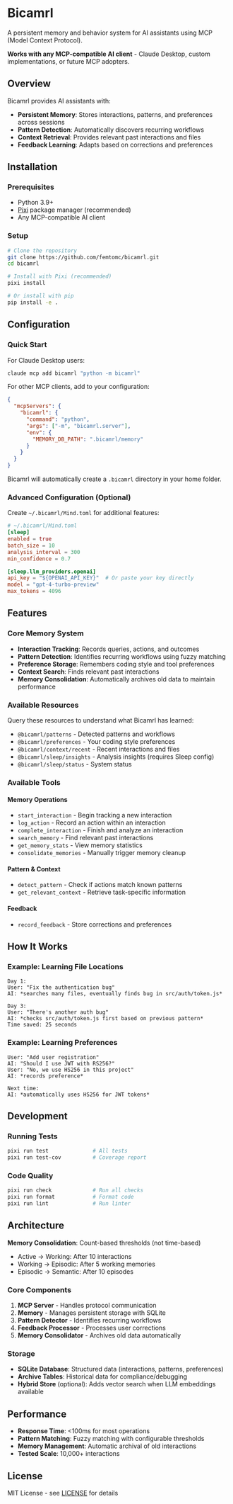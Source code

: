 # Bicamrl

A persistent memory and behavior system for AI assistants using MCP (Model Context Protocol).

**Works with any MCP-compatible AI client** - Claude Desktop, custom implementations, or future MCP adopters.

## Overview

Bicamrl provides AI assistants with:
- **Persistent Memory**: Stores interactions, patterns, and preferences across sessions
- **Pattern Detection**: Automatically discovers recurring workflows
- **Context Retrieval**: Provides relevant past interactions and files
- **Feedback Learning**: Adapts based on corrections and preferences

## Installation

### Prerequisites

- Python 3.9+
- [Pixi](https://pixi.sh) package manager (recommended)
- Any MCP-compatible AI client

### Setup

```bash
# Clone the repository
git clone https://github.com/femtomc/bicamrl.git
cd bicamrl

# Install with Pixi (recommended)
pixi install

# Or install with pip
pip install -e .
```

## Configuration

### Quick Start

For Claude Desktop users:

```bash
claude mcp add bicamrl "python -m bicamrl"
```

For other MCP clients, add to your configuration:

```json
{
  "mcpServers": {
    "bicamrl": {
      "command": "python",
      "args": ["-m", "bicamrl.server"],
      "env": {
        "MEMORY_DB_PATH": ".bicamrl/memory"
      }
    }
  }
}
```

Bicamrl will automatically create a `.bicamrl` directory in your home folder.

### Advanced Configuration (Optional)

Create `~/.bicamrl/Mind.toml` for additional features:

```toml
# ~/.bicamrl/Mind.toml
[sleep]
enabled = true
batch_size = 10
analysis_interval = 300
min_confidence = 0.7

[sleep.llm_providers.openai]
api_key = "${OPENAI_API_KEY}"  # Or paste your key directly
model = "gpt-4-turbo-preview"
max_tokens = 4096
```

## Features

### Core Memory System
- **Interaction Tracking**: Records queries, actions, and outcomes
- **Pattern Detection**: Identifies recurring workflows using fuzzy matching
- **Preference Storage**: Remembers coding style and tool preferences
- **Context Search**: Finds relevant past interactions
- **Memory Consolidation**: Automatically archives old data to maintain performance

### Available Resources

Query these resources to understand what Bicamrl has learned:

- `@bicamrl/patterns` - Detected patterns and workflows
- `@bicamrl/preferences` - Your coding style preferences
- `@bicamrl/context/recent` - Recent interactions and files
- `@bicamrl/sleep/insights` - Analysis insights (requires Sleep config)
- `@bicamrl/sleep/status` - System status

### Available Tools

#### Memory Operations
- `start_interaction` - Begin tracking a new interaction
- `log_action` - Record an action within an interaction
- `complete_interaction` - Finish and analyze an interaction
- `search_memory` - Find relevant past interactions
- `get_memory_stats` - View memory statistics
- `consolidate_memories` - Manually trigger memory cleanup

#### Pattern & Context
- `detect_pattern` - Check if actions match known patterns
- `get_relevant_context` - Retrieve task-specific information

#### Feedback
- `record_feedback` - Store corrections and preferences

## How It Works

### Example: Learning File Locations

```
Day 1:
User: "Fix the authentication bug"
AI: *searches many files, eventually finds bug in src/auth/token.js*

Day 3:
User: "There's another auth bug"
AI: *checks src/auth/token.js first based on previous pattern*
Time saved: 25 seconds
```

### Example: Learning Preferences

```
User: "Add user registration"
AI: "Should I use JWT with RS256?"
User: "No, we use HS256 in this project"
AI: *records preference*

Next time:
AI: *automatically uses HS256 for JWT tokens*
```

## Development

### Running Tests

```bash
pixi run test              # All tests
pixi run test-cov          # Coverage report
```

### Code Quality

```bash
pixi run check             # Run all checks
pixi run format            # Format code
pixi run lint              # Run linter
```

## Architecture

**Memory Consolidation**: Count-based thresholds (not time-based)
- Active → Working: After 10 interactions
- Working → Episodic: After 5 working memories
- Episodic → Semantic: After 10 episodes

### Core Components
1. **MCP Server** - Handles protocol communication
2. **Memory** - Manages persistent storage with SQLite
3. **Pattern Detector** - Identifies recurring workflows
4. **Feedback Processor** - Processes user corrections
5. **Memory Consolidator** - Archives old data automatically

### Storage
- **SQLite Database**: Structured data (interactions, patterns, preferences)
- **Archive Tables**: Historical data for compliance/debugging
- **Hybrid Store** (optional): Adds vector search when LLM embeddings available

## Performance

- **Response Time**: <100ms for most operations
- **Pattern Matching**: Fuzzy matching with configurable thresholds
- **Memory Management**: Automatic archival of old interactions
- **Tested Scale**: 10,000+ interactions

## License

MIT License - see [LICENSE](LICENSE) for details

